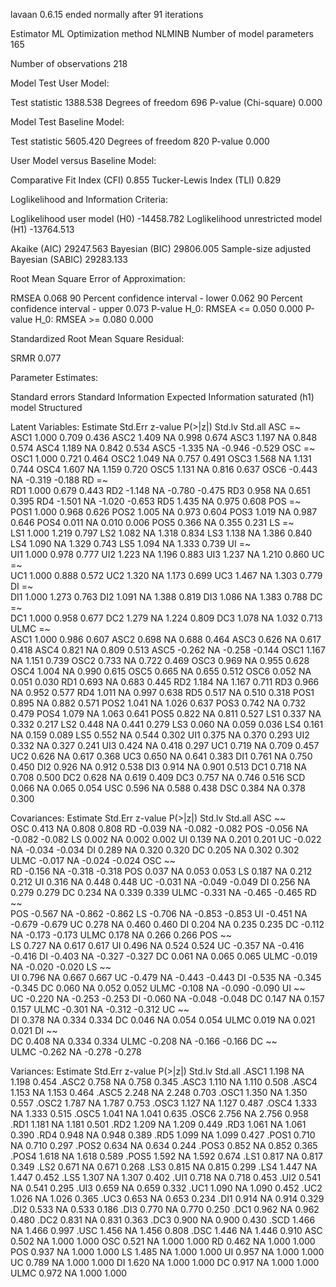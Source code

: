 lavaan 0.6.15 ended normally after 91 iterations

  Estimator                                         ML
  Optimization method                           NLMINB
  Number of model parameters                       165

  Number of observations                           218

Model Test User Model:
                                                      
  Test statistic                              1388.538
  Degrees of freedom                               696
  P-value (Chi-square)                           0.000

Model Test Baseline Model:

  Test statistic                              5605.420
  Degrees of freedom                               820
  P-value                                        0.000

User Model versus Baseline Model:

  Comparative Fit Index (CFI)                    0.855
  Tucker-Lewis Index (TLI)                       0.829

Loglikelihood and Information Criteria:

  Loglikelihood user model (H0)             -14458.782
  Loglikelihood unrestricted model (H1)     -13764.513
                                                      
  Akaike (AIC)                               29247.563
  Bayesian (BIC)                             29806.005
  Sample-size adjusted Bayesian (SABIC)      29283.133

Root Mean Square Error of Approximation:

  RMSEA                                          0.068
  90 Percent confidence interval - lower         0.062
  90 Percent confidence interval - upper         0.073
  P-value H_0: RMSEA <= 0.050                    0.000
  P-value H_0: RMSEA >= 0.080                    0.000

Standardized Root Mean Square Residual:

  SRMR                                           0.077

Parameter Estimates:

  Standard errors                             Standard
  Information                                 Expected
  Information saturated (h1) model          Structured

Latent Variables:
                   Estimate  Std.Err  z-value  P(>|z|)   Std.lv  Std.all
  ASC =~                                                                
    ASC1              1.000                               0.709    0.436
    ASC2              1.409       NA                      0.998    0.674
    ASC3              1.197       NA                      0.848    0.574
    ASC4              1.189       NA                      0.842    0.534
    ASC5             -1.335       NA                     -0.946   -0.529
  OSC =~                                                                
    OSC1              1.000                               0.721    0.464
    OSC2              1.049       NA                      0.757    0.491
    OSC3              1.568       NA                      1.131    0.744
    OSC4              1.607       NA                      1.159    0.720
    OSC5              1.131       NA                      0.816    0.637
    OSC6             -0.443       NA                     -0.319   -0.188
  RD =~                                                                 
    RD1               1.000                               0.679    0.443
    RD2              -1.148       NA                     -0.780   -0.475
    RD3               0.958       NA                      0.651    0.395
    RD4              -1.501       NA                     -1.020   -0.653
    RD5               1.435       NA                      0.975    0.608
  POS =~                                                                
    POS1              1.000                               0.968    0.626
    POS2              1.005       NA                      0.973    0.604
    POS3              1.019       NA                      0.987    0.646
    POS4              0.011       NA                      0.010    0.006
    POS5              0.366       NA                      0.355    0.231
  LS =~                                                                 
    LS1               1.000                               1.219    0.797
    LS2               1.082       NA                      1.318    0.834
    LS3               1.138       NA                      1.386    0.840
    LS4               1.090       NA                      1.329    0.743
    LS5               1.094       NA                      1.333    0.739
  UI =~                                                                 
    UI1               1.000                               0.978    0.777
    UI2               1.223       NA                      1.196    0.883
    UI3               1.237       NA                      1.210    0.860
  UC =~                                                                 
    UC1               1.000                               0.888    0.572
    UC2               1.320       NA                      1.173    0.699
    UC3               1.467       NA                      1.303    0.779
  DI =~                                                                 
    DI1               1.000                               1.273    0.763
    DI2               1.091       NA                      1.388    0.819
    DI3               1.086       NA                      1.383    0.788
  DC =~                                                                 
    DC1               1.000                               0.958    0.677
    DC2               1.279       NA                      1.224    0.809
    DC3               1.078       NA                      1.032    0.713
  ULMC =~                                                               
    ASC1              1.000                               0.986    0.607
    ASC2              0.698       NA                      0.688    0.464
    ASC3              0.626       NA                      0.617    0.418
    ASC4              0.821       NA                      0.809    0.513
    ASC5             -0.262       NA                     -0.258   -0.144
    OSC1              1.167       NA                      1.151    0.739
    OSC2              0.733       NA                      0.722    0.469
    OSC3              0.969       NA                      0.955    0.628
    OSC4              1.004       NA                      0.990    0.615
    OSC5              0.665       NA                      0.655    0.512
    OSC6              0.052       NA                      0.051    0.030
    RD1               0.693       NA                      0.683    0.445
    RD2               1.184       NA                      1.167    0.711
    RD3               0.966       NA                      0.952    0.577
    RD4               1.011       NA                      0.997    0.638
    RD5               0.517       NA                      0.510    0.318
    POS1              0.895       NA                      0.882    0.571
    POS2              1.041       NA                      1.026    0.637
    POS3              0.742       NA                      0.732    0.479
    POS4              1.079       NA                      1.063    0.641
    POS5              0.822       NA                      0.811    0.527
    LS1               0.337       NA                      0.332    0.217
    LS2               0.448       NA                      0.441    0.279
    LS3               0.060       NA                      0.059    0.036
    LS4               0.161       NA                      0.159    0.089
    LS5               0.552       NA                      0.544    0.302
    UI1               0.375       NA                      0.370    0.293
    UI2               0.332       NA                      0.327    0.241
    UI3               0.424       NA                      0.418    0.297
    UC1               0.719       NA                      0.709    0.457
    UC2               0.626       NA                      0.617    0.368
    UC3               0.650       NA                      0.641    0.383
    DI1               0.761       NA                      0.750    0.450
    DI2               0.926       NA                      0.912    0.538
    DI3               0.914       NA                      0.901    0.513
    DC1               0.718       NA                      0.708    0.500
    DC2               0.628       NA                      0.619    0.409
    DC3               0.757       NA                      0.746    0.516
    SCD               0.066       NA                      0.065    0.054
    USC               0.596       NA                      0.588    0.438
    DSC               0.384       NA                      0.378    0.300

Covariances:
                   Estimate  Std.Err  z-value  P(>|z|)   Std.lv  Std.all
  ASC ~~                                                                
    OSC               0.413       NA                      0.808    0.808
    RD               -0.039       NA                     -0.082   -0.082
    POS              -0.056       NA                     -0.082   -0.082
    LS                0.002       NA                      0.002    0.002
    UI                0.139       NA                      0.201    0.201
    UC               -0.022       NA                     -0.034   -0.034
    DI                0.289       NA                      0.320    0.320
    DC                0.205       NA                      0.302    0.302
    ULMC             -0.017       NA                     -0.024   -0.024
  OSC ~~                                                                
    RD               -0.156       NA                     -0.318   -0.318
    POS               0.037       NA                      0.053    0.053
    LS                0.187       NA                      0.212    0.212
    UI                0.316       NA                      0.448    0.448
    UC               -0.031       NA                     -0.049   -0.049
    DI                0.256       NA                      0.279    0.279
    DC                0.234       NA                      0.339    0.339
    ULMC             -0.331       NA                     -0.465   -0.465
  RD ~~                                                                 
    POS              -0.567       NA                     -0.862   -0.862
    LS               -0.706       NA                     -0.853   -0.853
    UI               -0.451       NA                     -0.679   -0.679
    UC                0.278       NA                      0.460    0.460
    DI                0.204       NA                      0.235    0.235
    DC               -0.112       NA                     -0.173   -0.173
    ULMC              0.178       NA                      0.266    0.266
  POS ~~                                                                
    LS                0.727       NA                      0.617    0.617
    UI                0.496       NA                      0.524    0.524
    UC               -0.357       NA                     -0.416   -0.416
    DI               -0.403       NA                     -0.327   -0.327
    DC                0.061       NA                      0.065    0.065
    ULMC             -0.019       NA                     -0.020   -0.020
  LS ~~                                                                 
    UI                0.796       NA                      0.667    0.667
    UC               -0.479       NA                     -0.443   -0.443
    DI               -0.535       NA                     -0.345   -0.345
    DC                0.060       NA                      0.052    0.052
    ULMC             -0.108       NA                     -0.090   -0.090
  UI ~~                                                                 
    UC               -0.220       NA                     -0.253   -0.253
    DI               -0.060       NA                     -0.048   -0.048
    DC                0.147       NA                      0.157    0.157
    ULMC             -0.301       NA                     -0.312   -0.312
  UC ~~                                                                 
    DI                0.378       NA                      0.334    0.334
    DC                0.046       NA                      0.054    0.054
    ULMC              0.019       NA                      0.021    0.021
  DI ~~                                                                 
    DC                0.408       NA                      0.334    0.334
    ULMC             -0.208       NA                     -0.166   -0.166
  DC ~~                                                                 
    ULMC             -0.262       NA                     -0.278   -0.278

Variances:
                   Estimate  Std.Err  z-value  P(>|z|)   Std.lv  Std.all
   .ASC1              1.198       NA                      1.198    0.454
   .ASC2              0.758       NA                      0.758    0.345
   .ASC3              1.110       NA                      1.110    0.508
   .ASC4              1.153       NA                      1.153    0.464
   .ASC5              2.248       NA                      2.248    0.703
   .OSC1              1.350       NA                      1.350    0.557
   .OSC2              1.787       NA                      1.787    0.753
   .OSC3              1.127       NA                      1.127    0.487
   .OSC4              1.333       NA                      1.333    0.515
   .OSC5              1.041       NA                      1.041    0.635
   .OSC6              2.756       NA                      2.756    0.958
   .RD1               1.181       NA                      1.181    0.501
   .RD2               1.209       NA                      1.209    0.449
   .RD3               1.061       NA                      1.061    0.390
   .RD4               0.948       NA                      0.948    0.389
   .RD5               1.099       NA                      1.099    0.427
   .POS1              0.710       NA                      0.710    0.297
   .POS2              0.634       NA                      0.634    0.244
   .POS3              0.852       NA                      0.852    0.365
   .POS4              1.618       NA                      1.618    0.589
   .POS5              1.592       NA                      1.592    0.674
   .LS1               0.817       NA                      0.817    0.349
   .LS2               0.671       NA                      0.671    0.268
   .LS3               0.815       NA                      0.815    0.299
   .LS4               1.447       NA                      1.447    0.452
   .LS5               1.307       NA                      1.307    0.402
   .UI1               0.718       NA                      0.718    0.453
   .UI2               0.541       NA                      0.541    0.295
   .UI3               0.659       NA                      0.659    0.332
   .UC1               1.090       NA                      1.090    0.452
   .UC2               1.026       NA                      1.026    0.365
   .UC3               0.653       NA                      0.653    0.234
   .DI1               0.914       NA                      0.914    0.329
   .DI2               0.533       NA                      0.533    0.186
   .DI3               0.770       NA                      0.770    0.250
   .DC1               0.962       NA                      0.962    0.480
   .DC2               0.831       NA                      0.831    0.363
   .DC3               0.900       NA                      0.900    0.430
   .SCD               1.466       NA                      1.466    0.997
   .USC               1.456       NA                      1.456    0.808
   .DSC               1.446       NA                      1.446    0.910
    ASC               0.502       NA                      1.000    1.000
    OSC               0.521       NA                      1.000    1.000
    RD                0.462       NA                      1.000    1.000
    POS               0.937       NA                      1.000    1.000
    LS                1.485       NA                      1.000    1.000
    UI                0.957       NA                      1.000    1.000
    UC                0.789       NA                      1.000    1.000
    DI                1.620       NA                      1.000    1.000
    DC                0.917       NA                      1.000    1.000
    ULMC              0.972       NA                      1.000    1.000

